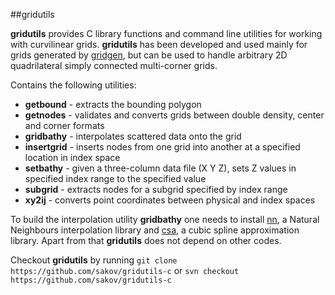 ##gridutils

**gridutils** provides C library functions and command line utilities for working with curvilinear grids. **gridutils** 
has been developed and used mainly for grids generated by [gridgen](https://github.com/sakov/gridgen-c), but can be used 
to handle arbitrary 2D quadrilateral simply connected multi-corner grids.

Contains the following utilities:

  - **getbound** - extracts the bounding polygon
  - **getnodes** - validates and converts grids between double density, center and corner formats
  - **gridbathy** - interpolates scattered data onto the grid
  - **insertgrid** - inserts nodes from one grid into another at a specified location in index space
  - **setbathy** - given a three-column data file (X Y Z), sets Z values in specified index range to the specified value
  - **subgrid** - extracts nodes for a subgrid specified by index range
  - **xy2ij** - converts point coordinates between physical and index spaces

To build the interpolation utility **gridbathy** one needs to install [nn](https://github.com/sakov/nn-c), a Natural 
Neighbours interpolation library and [csa](https://github.com/sakov/nn-c), a cubic spline approximation library. Apart 
from that **gridutils** does not depend on other codes.

Checkout **gridutils** by running `git clone https://github.com/sakov/gridutils-c` or `svn checkout https://github.com/sakov/gridutils-c`
